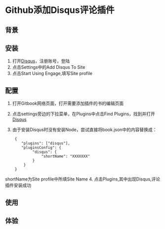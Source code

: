# Github添加Disqus评论插件

## 背景

## 安装
1. 打开[Disqus](https://disqus.com/)，注册账号，登陆
2. 点击Settings中的Add Disqus To Site
3. 点击Start Using Engage,填写Site profile

## 配置
1. 打开Gitbook网络页面，打开需要添加插件的书的编辑页面
2. 点击settings旁边的下拉菜单，在Plugins中点击Find Plugins，找到并打开[Disqus
](https://plugins.gitbook.com/plugin/disqus)
3. 由于安装Disqus时没有安装Node，尝试直接将book.json中的内容替换成：
    
        {
           "plugins": ["disqus"],
           "pluginsConfig": {
                "disqus": {
                    "shortName": "XXXXXXX"
                }
            } 
        }
shortName为Site profile中所填Site Name
4. 点击Plugins,其中出现Disqus,评论插件安装成功

## 使用

## 体验


